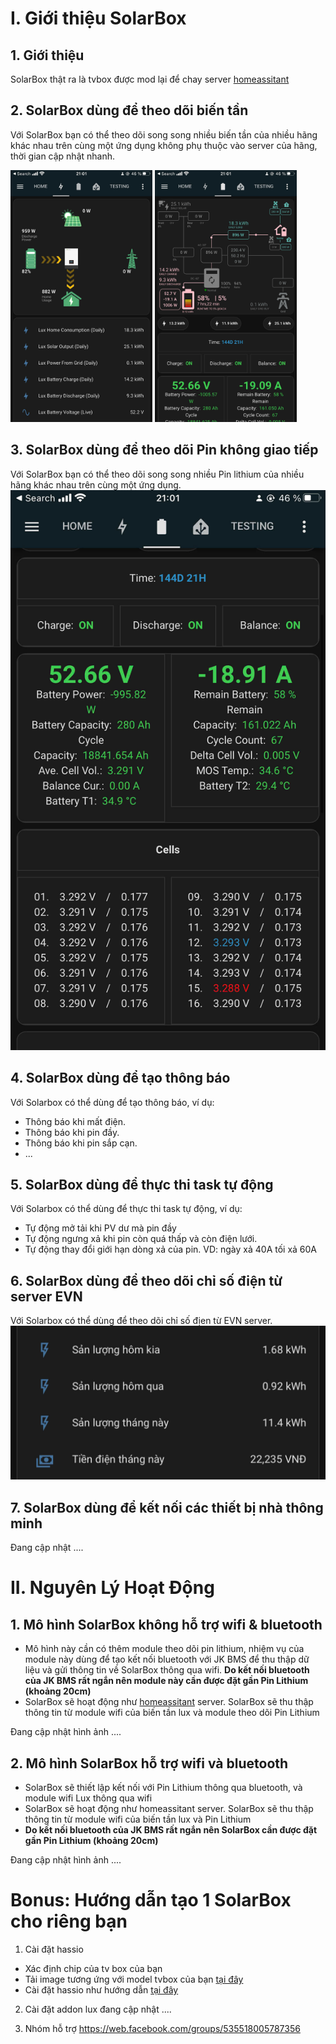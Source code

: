# I. Giới thiệu SolarBox

## 1. Giới thiệu
SolarBox thật ra là tvbox được mod lại để chay server [homeassitant](https://www.home-assistant.io/) 

<!--
Demo: https://demo-solar.xuantran.uk
user: demo
password: demo
-->

## 2. SolarBox dùng để theo dõi biến tần
Với SolarBox bạn có thể theo dõi song song nhiều biến tần của nhiều hãng khác nhau trên cùng một ứng dụng không phụ thuộc vào server của hãng, thời gian cập nhật nhanh.
<p float="left">
  <img src="pic/InverterMonitor1.jpg" width="45%" />
  <img src="pic/InverterMonitor2.jpg" width="45%" />
</p>

## 3. SolarBox dùng để theo dõi Pin không giao tiếp
Với SolarBox bạn có thể theo dõi song song nhiều Pin lithium của nhiều hãng khác nhau trên cùng một ứng dụng.
![Battery Monitor](pic/battMonior.jpg)
## 4. SolarBox dùng để tạo thông báo
Với Solarbox có thể dùng để tạo thông báo, ví dụ: 
- Thông báo khi mất điện.
- Thông báo khi pin đầy.
- Thông báo khi pin sắp cạn.
- ...

## 5. SolarBox dùng để thực thi task tự động
Với Solarbox có thể dùng để thực thi task tự động, ví dụ:
- Tự động mở tải khi PV dư mà pin đầy
- Tự động ngưng xả khi pin còn quá thấp và còn điện lưới.
- Tự động thay đổi giới hạn dòng xả của pin. VD: ngày xả 40A tối xả 60A

## 6. SolarBox dùng để theo dõi chỉ số điện từ server EVN
Với Solarbox có thể dùng để theo dõi chỉ số địen từ EVN server.
![EVN Monitor](pic/evn_monitor.jpg)

## 7. SolarBox dùng để kết nối các thiết bị nhà thông minh
Đang cập nhật .... 

# II. Nguyên Lý Hoạt Động
## 1. Mô hình SolarBox không hỗ trợ wifi & bluetooth
- Mô hình này cần có thêm module theo dõi pin lithium, nhiệm vụ của module này dùng để tạo kết nối bluetooth với JK BMS để thu thập dữ liệu và gửi thông tin về SolarBox thông qua wifi. **Do kết nối bluetooth của JK BMS rất ngắn nên module này cần được đặt gần Pin Lithium (khoảng 20cm)**
- SolarBox sẽ hoạt động như [homeassitant](https://www.home-assistant.io/) server. SolarBox sẽ thu thập thông tin từ module wifi của biến tần lux và module theo dõi Pin Lithium

Đang cập nhật hình ảnh .... 

## 2. Mô hình SolarBox hỗ trợ wifi và bluetooth
- SolarBox sẽ thiết lập kết nối với Pin Lithium thông qua bluetooth, và module wifi Lux thông qua wifi
- SolarBox sẽ hoạt động như homeassitant server. SolarBox sẽ thu thập thông tin từ module wifi của biến tần lux và Pin Lithium
- **Do kết nối bluetooth của JK BMS rất ngắn nên SolarBox cần được đặt gần Pin Lithium (khoảng 20cm)**

Đang cập nhật hình ảnh .... 
# Bonus: Hướng dẫn tạo 1 SolarBox cho riêng bạn

1. Cài đặt hassio

- Xác định chip của tv box của bạn
- Tải image tương ứng với model tvbox của bạn [tại đây](https://github.com/ophub/amlogic-s9xxx-armbian/releases?page=1)
- Cài đặt hassio như hướng dẫn [tại đây](https://www.youtube.com/watch?v=bb8F20rgEJ4)

2. Cài đặt addon lux
đang cập nhật ....

3. Nhóm hỗ trợ
https://web.facebook.com/groups/535518005787356

